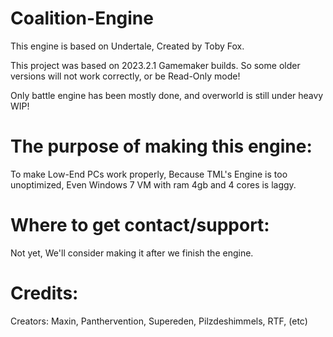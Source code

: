 # Coalition-Engine

This engine is based on Undertale, Created by Toby Fox.

This project was based on 2023.2.1 Gamemaker builds. So some older versions will not work correctly, or be Read-Only mode!

Only battle engine has been mostly done, and overworld is still under heavy WIP!

# The purpose of making this engine:

To make Low-End PCs work properly, Because TML's Engine is too unoptimized, Even Windows 7 VM with ram 4gb and 4 cores is laggy.

# Where to get contact/support:

Not yet, We'll consider making it after we finish the engine.

# Credits:

Creators:
Maxin, Panthervention, Supereden, Pilzdeshimmels, RTF, (etc)

